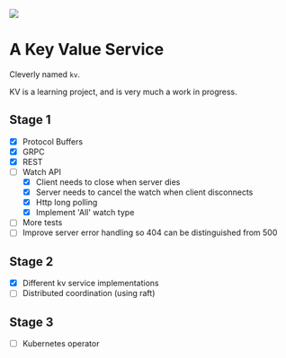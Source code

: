 ![](https://github.com/jsx7ba/kv/actions/workflows/go.yml/badge.svg)

# A Key Value Service
Cleverly named `kv`. 

KV is a learning project, and is very much a work in progress.

## Stage 1
- [x] Protocol Buffers
- [x] GRPC 
- [x] REST
- [ ] Watch API
  - [x] Client needs to close when server dies
  - [x] Server needs to cancel the watch when client disconnects
  - [x] Http long polling
  - [x] Implement 'All' watch type
- [ ] More tests
- [ ] Improve server error handling so 404 can be distinguished from 500

## Stage 2
- [X] Different kv service implementations
- [ ] Distributed coordination (using raft)

## Stage 3
- [ ] Kubernetes operator


